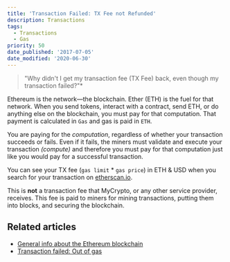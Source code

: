 ```yaml
---
title: 'Transaction Failed: TX Fee not Refunded'
description: Transactions
tags:
  - Transactions
  - Gas
priority: 50
date_published: '2017-07-05'
date_modified: '2020-06-30'
---
```


> "Why didn't I get my transaction fee (TX Fee) back, even though my transaction failed?"*

Ethereum is the network—the blockchain. Ether (ETH) is the fuel for that network. When you send tokens, interact with a contract, send ETH, or do anything else on the blockchain, you must pay for that computation. That payment is calculated in `Gas` and gas is paid in `ETH`.

You are paying for the *computation*, regardless of whether your transaction succeeds or fails. Even if it fails, the miners must validate and execute your transaction *(compute)* and therefore you must pay for that computation just like you would pay for a successful transaction.

You can see your TX fee (`gas limit` * `gas price`) in ETH & USD when you search for your transaction on [etherscan.io](https://etherscan.io/tx/0xd0790ea27df12a3b4ce026ee2ffc7402c30cf7d988eef17b5c1d899c52a70b67).

This is **not** a transaction fee that MyCrypto, or any other service provider, receives. This fee is paid to miners for mining transactions, putting them into blocks, and securing the blockchain.

## Related articles

* [General info about the Ethereum blockchain](/general-knowledge/ethereum-blockchain)
* [Transaction failed: Out of gas](/troubleshooting/sending/transaction-failed-out-of-gas)
